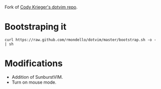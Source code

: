 Fork of [Cody Krieger's dotvim repo](/codykrieger/dotvim).

Bootstraping it
===============

```
curl https://raw.github.com/rmondello/dotvim/master/bootstrap.sh -o - | sh
```

Modifications
=============

* Addition of SunburstVIM.
* Turn on mouse mode.
